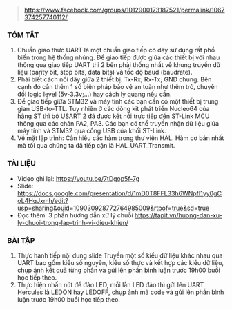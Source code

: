 > https://www.facebook.com/groups/1012900173187521/permalink/1067374257740112/

### TÓM TẮT 
1. Chuẩn giao thức UART là một chuẩn giao tiếp có dây sử dụng rất phổ biến trong hệ thống nhúng. Để giao tiếp được giữa các thiết bị với nhau thông qua giao tiếp UART thì 2 bên phải thống nhất về khung truyền dữ liệu (parity bit, stop bits, data bits) và tốc độ baud (baudrate).
2. Phải biết cách nối dây giữa 2 thiết bị. Tx-Rx; Rx-Tx; GND chung. Bên cạnh đó cần thêm 1 số biện pháp bảo vệ an toàn như thêm trở, chuyển đổi logic level (5v-3.3v;...) hay cách ly quang nếu cần.
3. Để giao tiếp giữa STM32 và máy tính các bạn cần có một thiết bị trung gian USB-to-TTL. Tuy nhiên ở các dòng kit phát triển Nucleo64 của hãng ST thì bộ USART 2 đã được kết nối trực tiếp đến ST-Link MCU thông qua các chân PA2, PA3. Các bạn có thể truyền nhận dữ liệu giữa máy tính và STM32 qua cổng USB của khối ST-Link.
4. Về mặt lập trình: Cần hiểu các hàm trong thư viện HAL. Hàm cơ bản nhất mà tối qua chúng ta đã tiếp cận là HAL_UART_Transmit.

### TÀI LIỆU
+ Video ghi lại: https://youtu.be/7tDgop5f-7g
+ Slide: https://docs.google.com/presentation/d/1mD0T8FFL33h6WNpfI1yy0gCoL4HqJxmh/edit?usp=sharing&ouid=109030928772764985009&rtpof=true&sd=true
+ Đọc thêm: 3 phần hướng dẫn xử lý chuỗi https://tapit.vn/huong-dan-xu-ly-chuoi-trong-lap-trinh-vi-dieu-khien/

### BÀI TẬP
1. Thực hành tiếp nội dung slide Truyền một số kiểu dữ liệu khác nhau qua UART bao gồm kiểu số nguyên, kiểu số thực và kết hợp các kiểu dữ liệu, chụp ảnh kết quả từng phần và gửi lên phần bình luận trước 19h00 buổi học tiếp theo.
2. Thực hiện nhấn nút để đảo LED, mỗi lần LED đảo thì gửi lên UART Hercules là LEDON hay LEDOFF, chụp ảnh mã code và gửi lên phần bình luận trước 19h00 buổi học tiếp theo.
